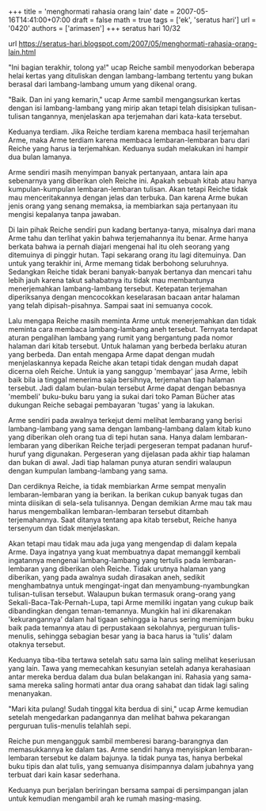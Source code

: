 +++
title = 'menghormati rahasia orang lain'
date = 2007-05-16T14:41:00+07:00
draft = false
math = true
tags = ['ek', 'seratus hari']
url = '0420'
authors = ['arimasen']
+++
seratus hari 10/32 <!--more-->

url https://seratus-hari.blogspot.com/2007/05/menghormati-rahasia-orang-lain.html

"Ini bagian terakhir, tolong ya!" ucap Reiche sambil menyodorkan beberapa helai kertas yang dituliskan dengan lambang-lambang tertentu yang bukan berasal dari lambang-lambang umum yang dikenal orang.

"Baik. Dan ini yang kemarin," ucap Arme sambil mengangsurkan kertas dengan isi lambang-lambang yang mirip akan tetapi telah disisipkan tulisan-tulisan tangannya, menjelaskan apa terjemahan dari kata-kata tersebut.

Keduanya terdiam. Jika Reiche terdiam karena membaca hasil terjemahan Arme, maka Arme terdiam karena membaca lembaran-lembaran baru dari Reiche yang harus ia terjemahkan. Keduanya sudah melakukan ini hampir dua bulan lamanya.

Arme sendiri masih menyimpan banyak pertanyaan, antara lain apa sebenarnya yang diberikan oleh Reiche ini. Apakah sebuah kitab atau hanya kumpulan-kumpulan lembaran-lembaran tulisan. Akan tetapi Reiche tidak mau menceritakannya dengan jelas dan terbuka. Dan karena Arme bukan jenis orang yang senang memaksa, ia membiarkan saja pertanyaan itu mengisi kepalanya tanpa jawaban.

Di lain pihak Reiche sendiri pun kadang bertanya-tanya, misalnya dari mana Arme tahu dan terlihat yakin bahwa terjemahannya itu benar. Arme hanya berkata bahwa ia pernah diajari mengenai hal itu oleh seorang yang ditemuinya di pinggir hutan. Tapi sekarang orang itu lagi ditemuinya. Dan untuk yang terakhir ini, Arme memang tidak berbohong seluruhnya. Sedangkan Reiche tidak berani banyak-banyak bertanya dan mencari tahu lebih jauh karena takut sahabatnya itu tidak mau membantunya menerjemahkan lambang-lambang tersebut. Ketepatan terjemahan diperiksanya dengan mencocokkan keselarasan bacaan antar halaman yang telah dipisah-pisahnya. Sampai saat ini semuanya cocok.

Lalu mengapa Reiche masih meminta Arme untuk menerjemahkan dan tidak meminta cara membaca lambang-lambang aneh tersebut. Ternyata terdapat aturan pengalihan lambang yang rumit yang bergantung pada nomor halaman dari kitab tersebut. Untuk halaman yang berbeda berlaku aturan yang berbeda. Dan entah mengapa Arme dapat dengan mudah menjelaskannya kepada Reiche akan tetapi tidak dengan mudah dapat dicerna oleh Reiche. Untuk ia yang sanggup 'membayar' jasa Arme, lebih baik bila ia tinggal menerima saja bersihnya, terjemahan tiap halaman tersebut. Jadi dalam bulan-bulan tersebut Arme dapat dengan bebasnya 'membeli' buku-buku baru yang ia sukai dari toko Paman Bücher atas dukungan Reiche sebagai pembayaran 'tugas' yang ia lakukan.

Arme sendiri pada awalnya terkejut demi melihat lembarang yang berisi lambang-lambang yang sama dengan lambang-lambang dalam kitab kuno yang diberikan oleh orang tua di tepi hutan sana. Hanya dalam lembaran-lembaran yang diberikan Reiche terjadi pergeseran tempat padanan huruf-huruf yang digunakan. Pergeseran yang dijelasan pada akhir tiap halaman dan bukan di awal. Jadi tiap halaman punya aturan sendiri walaupun dengan kumpulan lambang-lambang yang sama.

Dan cerdiknya Reiche, ia tidak membiarkan Arme sempat menyalin lembaran-lembaran yang ia berikan. Ia berikan cukup banyak tugas dan minta diisikan di sela-sela tulisannya. Dengan demikian Arme mau tak mau harus mengembalikan lembaran-lembaran tersebut ditambah terjemahannya. Saat ditanya tentang apa kitab tersebut, Reiche hanya tersenyum dan tidak menjelaskan.

Akan tetapi mau tidak mau ada juga yang mengendap di dalam kepala Arme. Daya ingatnya yang kuat membuatnya dapat memanggil kembali ingatannya mengenai lambang-lambang yang tertulis pada lembaran-lembaran yang diberikan oleh Reiche. Tidak urutnya halaman yang diberikan, yang pada awalnya sudah dirasakan aneh, sedikit menghambatnya untuk mengingat-ingat dan menyambung-nyambungkan tulisan-tulisan tersebut. Walaupun bukan termasuk orang-orang yang Sekali-Baca-Tak-Pernah-Lupa, tapi Arme memiliki ingatan yang cukup baik dibandingkan dengan teman-temannya. Mungkin hal ini dikarenakan 'kekurangannya' dalam hal tigaan sehingga ia harus sering meminjam buku baik pada temannya atau di perpustakaan sekolahnya, perguruan tulis-menulis, sehingga sebagian besar yang ia baca harus ia 'tulis' dalam otaknya tersebut.

Keduanya tiba-tiba tertawa setelah satu sama lain saling melihat keseriusan yang lain. Tawa yang memecahkan kesunyian setelah adanya kerahasiaan antar mereka berdua dalam dua bulan belakangan ini. Rahasia yang sama-sama mereka saling hormati antar dua orang sahabat dan tidak lagi saling menanyakan.

"Mari kita pulang! Sudah tinggal kita berdua di sini," ucap Arme kemudian setelah mengedarkan padangannya dan melihat bahwa pekarangan perguruan tulis-menulis telahlah sepi.

Reiche pun mengangguk sambil memberesi barang-barangnya dan memasukkannya ke dalam tas. Arme sendiri hanya menyisipkan lembaran-lembaran tersebut ke dalam bajunya. Ia tidak punya tas, hanya berbekal buku tipis dan alat tulis, yang semuanya disimpannya dalam jubahnya yang terbuat dari kain kasar sederhana.

Keduanya pun berjalan beriringan bersama sampai di persimpangan jalan untuk kemudian mengambil arah ke rumah masing-masing.
